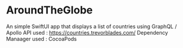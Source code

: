 # AroundTheGlobe
An simple SwiftUI app that displays a list of countries using GraphQL / Apollo
API used : https://countries.trevorblades.com/
Dependency Manaager used : CocoaPods


